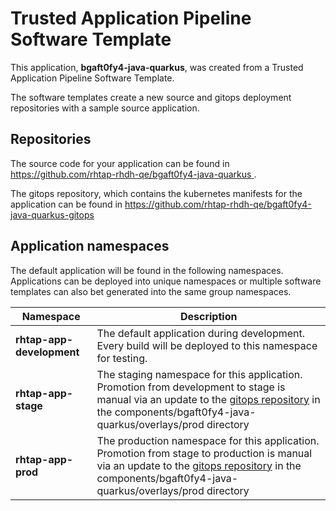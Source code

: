# Trusted Application Pipeline Software Template

This application, **bgaft0fy4-java-quarkus**, was created from a Trusted Application Pipeline Software Template.

The software templates create a new source and gitops deployment repositories with a sample source application. 

## Repositories

The source code for your application can be found in [https://github.com/rhtap-rhdh-qe/bgaft0fy4-java-quarkus ](https://github.com/rhtap-rhdh-qe/bgaft0fy4-java-quarkus ).
 
The gitops repository, which contains the kubernetes manifests for the application can be found in 
[https://github.com/rhtap-rhdh-qe/bgaft0fy4-java-quarkus-gitops ](https://github.com/rhtap-rhdh-qe/bgaft0fy4-java-quarkus-gitops ) 

## Application namespaces 

The default application will be found in the following namespaces. Applications can be deployed into unique namespaces or multiple software templates can also bet generated into the same group namespaces.  

|  Namespace   |  Description   |  
| -------- | -------- |   
| **rhtap-app-development** | The default application during development. Every build will be deployed to this namespace for testing. | 
| **rhtap-app-stage** | The staging namespace for this application. Promotion from development to stage is manual via an update to the [gitops repository](https://github.com/rhtap-rhdh-qe/bgaft0fy4-java-quarkus-gitops ) in the components/bgaft0fy4-java-quarkus/overlays/prod directory |  
| **rhtap-app-prod** | The production namespace for this application. Promotion from stage to production is manual via an update to the [gitops repository](https://github.com/rhtap-rhdh-qe/bgaft0fy4-java-quarkus-gitops ) in the components/bgaft0fy4-java-quarkus/overlays/prod directory | 
